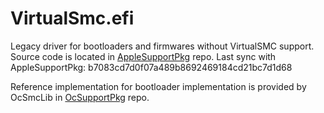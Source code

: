 VirtualSmc.efi
==============

Legacy driver for bootloaders and firmwares without VirtualSMC support. Source code
is located in [AppleSupportPkg](https://github.com/acidanthera/AppleSupportPkg/tree/d7ea839) repo.
Last sync with AppleSupportPkg: b7083cd7d0f07a489b8692469184cd21bc7d1d68

Reference implementation for bootloader implementation is provided by OcSmcLib in
[OcSupportPkg](https://github.com/acidanthera/OcSupportPkg) repo.
